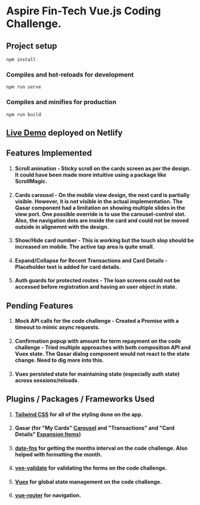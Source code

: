 # Aspire Fin-Tech Vue.js Coding Challenge.

## Project setup
```
npm install
```

### Compiles and hot-reloads for development
```
npm run serve
```

### Compiles and minifies for production
```
npm run build
```

## [Live Demo](https://road-to-aspire.netlify.app/) deployed on Netlify

## Features Implemented
1. #### Scroll animation - Sticky scroll on the cards screen as per the design. It could have been made more intuitive using a package like ScrollMagic.
2. #### Cards carousel - On the mobile view design, the next card is partially visible. However, it is not visible in the actual implementation. The Qasar component had a limitation on showing multiple slides in the view port. One possible override is to use the carousel-control slot. Also, the navigation dots are inside the card and could not be moved outside in alignemnt with the design.
3. #### Show/Hide card number - This is working but the touch slop should be increased on mobile. The active tap area is quite small.
4. #### Expand/Collapse for Recent Transactions and Card Details - Placeholder text is added for card details.
5. #### Auth guards for protected routes - The loan screens could not be accessed before registration and having an user object in state.



## Pending Features
1. #### Mock API calls for the code challenge - Created a Promise with a timeout to mimic async requests.
2. #### Confirmation popup with amount for term repayment on the code challenge - Tried multiple approaches with both composition API and Vuex state. The Qasar dialog component would not react to the state change. Need to dig more into this.
3. #### Vuex persisted state for maintaining state (especially auth state) across sessions/reloads.



## Plugins / Packages / Frameworks Used
1. #### [Tailwind CSS](https://tailwindcss.com/) for all of the styling done on the app.
2. #### Qasar (for "My Cards" [Carousel](https://quasar.dev/vue-components/carousel) and "Transactions" and "Card Details" [Expansion Items](https://quasar.dev/vue-components/expansion-item#introduction))
3. #### [date-fns](https://date-fns.org/) for getting the months interval on the code challenge. Also helped with formatting the month.
4. #### [vee-validate](https://vee-validate.logaretm.com/v4/) for validating the forms on the code challenge.
5. #### [Vuex](https://vuex.vuejs.org/) for global state management on the code challenge.
6. #### [vue-router](https://router.vuejs.org/) for navigation.
